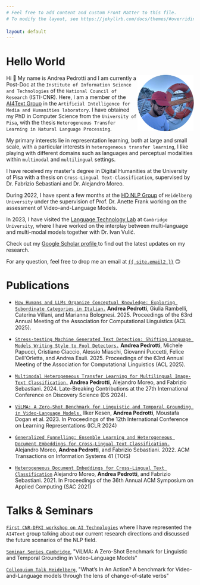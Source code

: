 ```yaml
---
# Feel free to add content and custom Front Matter to this file.
# To modify the layout, see https://jekyllrb.com/docs/themes/#overriding-theme-defaults

layout: default 
---
```

# Hello World

<style>

img {width: 30%;float:right;}

</style>

<img src="/imgs/andrea_blog.png" alt="some years have passed, though">

Hi 👋 My name is Andrea Pedrotti and I am currently a Post-Doc at the `Institute of Information Science and Technologies` of the `National Council of Research` (ISTI-CNR). Here, I am a member of the <a href="https://hlt-isti.github.io/">AI4Text Group</a> in the `Artificial Intelligence for Media and Humanities laboratory`. I have obtained my PhD in Computer Science from the `University of Pisa`, with the thesis `Heterogeneous Transfer Learning in Natural Language Processing`.

My primary interests lie in  representation learning, both at large and small scale, with a particular interests in `heterogeneous transfer learning`, I like playing with different domains such as languages and perceptual modalities within `multimodal` and `multilingual` settings.

I have received my master's degree in Digital Humanities at the University of Pisa with a thesis on `Cross-Lingual Text-Classification`, supervised by Dr. Fabrizio Sebastiani and Dr. Alejandro Moreo.

During 2022, I have spent a few months at the <a href="https://www.cl.uni-heidelberg.de/nlpgroup/">HD NLP Group</a> of `Heidelberg University` under the supervision of Prof. Dr. Anette Frank working on the assessment of Video-and-Language Models.

In 2023, I have visited the <a href="https://ltl.mmll.cam.ac.uk/">Language Technology Lab</a> at `Cambridge University`, where I have worked on the interplay between multi-language and multi-modal models together with Dr. Ivan Vulić.

Check out my <a href="https://scholar.google.com/citations?user=ec7IvDsAAAAJ&hl=it&oi=ao"> Google Scholar profile </a> to find out the latest updates on my research.

For any question, feel free to drop me an email at <a class="u-email" href="mailto:{{ site.email2 }}">`{{ site.email2 }}`</a> 🙃


# Publications

* <a href="https://2025.aclweb.org/">`How Humans and LLMs Organize Conceptual Knowledge: Exploring Subordinate Categories in Italian.`</a> **Andrea Pedrotti**, Giulia Rambelli, Caterina Villani, and Marianna Bolognesi. 2025. Proceedings of the 63rd Annual Meeting of the Association for Computational Linguistics (ACL 2025).

* <a href="https://2025.aclweb.org/">`Stress-testing Machine Generated Text Detection: Shifting Language Models Writing Style to Fool Detectors.`</a> **Andrea Pedrotti**, Michele Papucci, Cristiano Ciaccio, Alessio Miaschi, Giovanni Puccetti, Felice Dell'Orletta, and Andrea Esuli. 2025. Proceedings of the 63rd Annual Meeting of the Association for Computational Linguistics (ACL 2025).

* <a href="https://ceur-ws.org/Vol-3928/paper_101.pdf">`Multimodal Heterogeneous Transfer Learning for Multilingual Image-Text Classification.`</a> **Andrea Pedrotti**, Alejandro Moreo, and Fabrizio Sebastiani. 2024. Late-Breaking Contributions at the 27th International Conference on Discovery
Science (DS 2024).

* <a href="https://arxiv.org/abs/2311.07022">`ViLMA: A Zero-Shot Benchmark for Linguistic and Temporal Grounding in Video-Language Models.`</a> Ilker Kesen, **Andrea Pedrotti**, Moustafa Dogan et al. 2023. In Proceedings of the 12th International Conference on Learning Representations (ICLR 2024)

* <a href="https://doi.org/10.1145/3544104">`Generalized Funnelling: Ensemble Learning and Heterogeneous Document Embeddings for Cross-Lingual Text Classification.`</a> Alejandro Moreo, **Andrea Pedrotti**, and Fabrizio Sebastiani. 2022. ACM Transactions on Information Systems 41 (TOIS)

* <a href="https://doi.org/10.1145/3412841.3442093">`Heterogeneous Document Embeddings for Cross-Lingual Text Classification`</a> Alejandro Moreo, **Andrea Pedrotti**, and Fabrizio Sebastiani. 2021. In Proceedings of the 36th Annual ACM Symposium on Applied Computing (SAC 2021)

# Talks & Seminars

<a href="https://www.cnr.it/it/eventi/allegato/13756">`First CNR-DFKI workshop on AI Technologies`</a> where I have represented the `AI4Text` group talking about our current research directions and discussed the future scenarios of the NLP field.

<a href="https://talks.cam.ac.uk/talk/index/207655">`Seminar Series Cambridge`</a>, "ViLMA: A Zero-Shot Benchmark for Linguistic and Temporal Grounding in Video-Language Models"

<a href="https://www.cl.uni-heidelberg.de/colloquium/cl_colloquium/">`Colloquium Talk Heidelberg`</a>, "What’s In An Action? A benchmark for Video-and-Language models through the lens
of change-of-state verbs"

